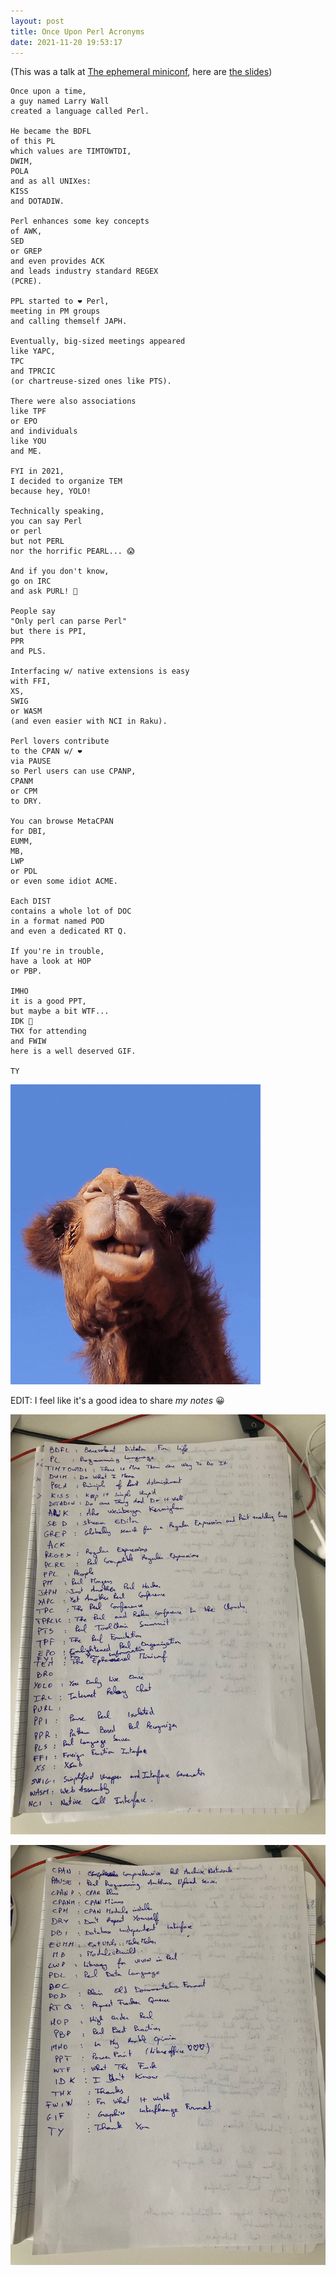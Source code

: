 ```yaml
---
layout: post
title: Once Upon Perl Acronyms
date: 2021-11-20 19:53:17
---
```

(This was a talk at [The ephemeral miniconf](https://thibaultduponchelle.github.io/the-ephemeral-miniconf/), here are [the slides](https://thibaultduponchelle.github.io/talk-once-upon-perl-acronyms/))
 
```
Once upon a time, 
a guy named Larry Wall 
created a language called Perl.

He became the BDFL 
of this PL 
which values are TIMTOWTDI, 
DWIM, 
POLA 
and as all UNIXes: 
KISS 
and DOTADIW.

Perl enhances some key concepts 
of AWK, 
SED 
or GREP 
and even provides ACK 
and leads industry standard REGEX 
(PCRE).

PPL started to ❤️ Perl, 
meeting in PM groups 
and calling themself JAPH.

Eventually, big-sized meetings appeared 
like YAPC, 
TPC 
and TPRCIC 
(or chartreuse-sized ones like PTS).

There were also associations 
like TPF 
or EPO 
and individuals 
like YOU 
and ME.

FYI in 2021, 
I decided to organize TEM 
because hey, YOLO!

Technically speaking, 
you can say Perl 
or perl 
but not PERL 
nor the horrific PEARL... 😱

And if you don't know, 
go on IRC 
and ask PURL! 🤖 

People say 
"Only perl can parse Perl" 
but there is PPI, 
PPR 
and PLS.

Interfacing w/ native extensions is easy 
with FFI, 
XS, 
SWIG 
or WASM 
(and even easier with NCI in Raku).

Perl lovers contribute 
to the CPAN w/ ❤️  
via PAUSE 
so Perl users can use CPANP, 
CPANM 
or CPM 
to DRY.

You can browse MetaCPAN 
for DBI, 
EUMM, 
MB, 
LWP 
or PDL 
or even some idiot ACME.

Each DIST 
contains a whole lot of DOC 
in a format named POD 
and even a dedicated RT Q.

If you're in trouble, 
have a look at HOP 
or PBP.

IMHO 
it is a good PPT, 
but maybe a bit WTF... 
IDK 🤷
THX for attending 
and FWIW 
here is a well deserved GIF.

TY
```

![Camel GIF](/assets/images/8t7k4nk8h4ybkz7zd8p7.gif)

EDIT: I feel like it's a good idea to share *my notes* :grinning:

![Notes 1](/assets/images/OUPA1.jpg)

![Notes 2](/assets/images/OUPA2.jpg)

